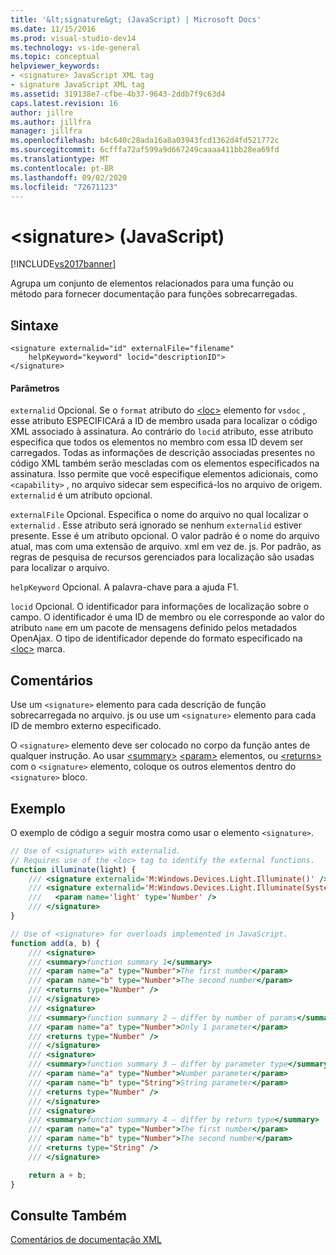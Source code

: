 ```yaml
---
title: '&lt;signature&gt; (JavaScript) | Microsoft Docs'
ms.date: 11/15/2016
ms.prod: visual-studio-dev14
ms.technology: vs-ide-general
ms.topic: conceptual
helpviewer_keywords:
- <signature> JavaScript XML tag
- signature JavaScript XML tag
ms.assetid: 319138e7-cfbe-4b37-9643-2ddb7f9c63d4
caps.latest.revision: 16
author: jillre
ms.author: jillfra
manager: jillfra
ms.openlocfilehash: b4c640c28ada16a8a03943fcd1362d4fd521772c
ms.sourcegitcommit: 6cfffa72af599a9d667249caaaa411bb28ea69fd
ms.translationtype: MT
ms.contentlocale: pt-BR
ms.lasthandoff: 09/02/2020
ms.locfileid: "72671123"
---
```

# <a name="ltsignaturegt-javascript"></a>&lt;signature&gt; (JavaScript)
[!INCLUDE[vs2017banner](../includes/vs2017banner.md)]

Agrupa um conjunto de elementos relacionados para uma função ou método para fornecer documentação para funções sobrecarregadas.

## <a name="syntax"></a>Sintaxe

```
<signature externalid="id" externalFile="filename"
    helpKeyword="keyword" locid="descriptionID">
</signature>
```

#### <a name="parameters"></a>Parâmetros
 `externalid` Opcional. Se o `format` atributo do [\<loc>](../ide/loc-javascript.md) elemento for `vsdoc` , esse atributo ESPECIFICArá a ID de membro usada para localizar o código XML associado à assinatura. Ao contrário do `locid` atributo, esse atributo especifica que todos os elementos no membro com essa ID devem ser carregados. Todas as informações de descrição associadas presentes no código XML também serão mescladas com os elementos especificados na assinatura. Isso permite que você especifique elementos adicionais, como `<capability>` , no arquivo sidecar sem especificá-los no arquivo de origem. `externalid` é um atributo opcional.

 `externalFile` Opcional. Especifica o nome do arquivo no qual localizar o `externalid` . Esse atributo será ignorado se nenhum `externalid` estiver presente. Esse é um atributo opcional. O valor padrão é o nome do arquivo atual, mas com uma extensão de arquivo. xml em vez de. js. Por padrão, as regras de pesquisa de recursos gerenciados para localização são usadas para localizar o arquivo.

 `helpKeyword` Opcional. A palavra-chave para a ajuda F1.

 `locid` Opcional. O identificador para informações de localização sobre o campo. O identificador é uma ID de membro ou ele corresponde ao valor do atributo `name` em um pacote de mensagens definido pelos metadados OpenAjax. O tipo de identificador depende do formato especificado na [\<loc>](../ide/loc-javascript.md) marca.

## <a name="remarks"></a>Comentários
 Use um `<signature>` elemento para cada descrição de função sobrecarregada no arquivo. js ou use um `<signature>` elemento para cada ID de membro externo especificado.

 O `<signature>` elemento deve ser colocado no corpo da função antes de qualquer instrução. Ao usar [\<summary>](../ide/summary-javascript.md) [\<param>](../ide/param-javascript.md) elementos, ou [\<returns>](../ide/returns-javascript.md) com o `<signature>` elemento, coloque os outros elementos dentro do `<signature>` bloco.

## <a name="example"></a>Exemplo
 O exemplo de código a seguir mostra como usar o elemento `<signature>`.

```javascript
// Use of <signature> with externalid.
// Requires use of the <loc> tag to identify the external functions.
function illuminate(light) {
    /// <signature externalid='M:Windows.Devices.Light.Illuminate()' />
    /// <signature externalid='M:Windows.Devices.Light.Illuminate(System.Int32)'>
    ///   <param name='light' type='Number' />
    /// </signature>
}

// Use of <signature> for overloads implemented in JavaScript.
function add(a, b) {
    /// <signature>
    /// <summary>function summary 1</summary>
    /// <param name="a" type="Number">The first number</param>
    /// <param name="b" type="Number">The second number</param>
    /// <returns type="Number" />
    /// </signature>
    /// <signature>
    /// <summary>function summary 2 – differ by number of params</summary>
    /// <param name="a" type="Number">Only 1 parameter</param>
    /// <returns type="Number" />
    /// </signature>
    /// <signature>
    /// <summary>function summary 3 – differ by parameter type</summary>
    /// <param name="a" type="Number">Number parameter</param>
    /// <param name="b" type="String">String parameter</param>
    /// <returns type="Number" />
    /// </signature>
    /// <signature>
    /// <summary>function summary 4 – differ by return type</summary>
    /// <param name="a" type="Number">The first number</param>
    /// <param name="b" type="Number">The second number</param>
    /// <returns type="String" />
    /// </signature>

    return a + b;
}
```

## <a name="see-also"></a>Consulte Também
 [Comentários de documentação XML](../ide/xml-documentation-comments-javascript.md)
